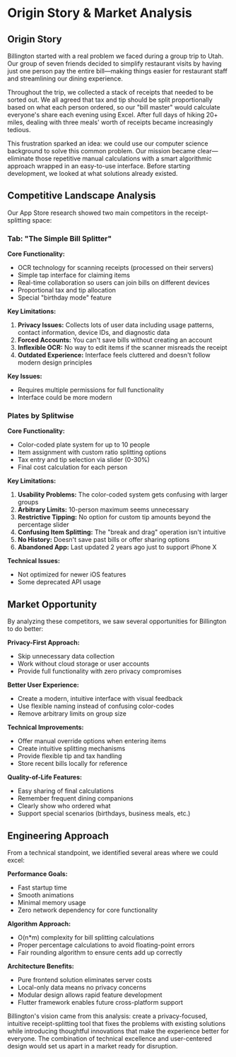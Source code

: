 # Origin Story & Market Analysis

## Origin Story

Billington started with a real problem we faced during a group trip to Utah. Our group of seven friends decided to simplify restaurant visits by having just one person pay the entire bill—making things easier for restaurant staff and streamlining our dining experience.

Throughout the trip, we collected a stack of receipts that needed to be sorted out. We all agreed that tax and tip should be split proportionally based on what each person ordered, so our "bill master" would calculate everyone's share each evening using Excel. After full days of hiking 20+ miles, dealing with three meals' worth of receipts became increasingly tedious.

This frustration sparked an idea: we could use our computer science background to solve this common problem. Our mission became clear—eliminate those repetitive manual calculations with a smart algorithmic approach wrapped in an easy-to-use interface. Before starting development, we looked at what solutions already existed.

## Competitive Landscape Analysis

Our App Store research showed two main competitors in the receipt-splitting space:

### Tab: "The Simple Bill Splitter"

**Core Functionality:**
- OCR technology for scanning receipts (processed on their servers)
- Simple tap interface for claiming items
- Real-time collaboration so users can join bills on different devices
- Proportional tax and tip allocation
- Special "birthday mode" feature

**Key Limitations:**
1. **Privacy Issues:** Collects lots of user data including usage patterns, contact information, device IDs, and diagnostic data
2. **Forced Accounts:** You can't save bills without creating an account
3. **Inflexible OCR:** No way to edit items if the scanner misreads the receipt
4. **Outdated Experience:** Interface feels cluttered and doesn't follow modern design principles

**Key Issues:**
- Requires multiple permissions for full functionality
- Interface could be more modern

### Plates by Splitwise

**Core Functionality:**
- Color-coded plate system for up to 10 people
- Item assignment with custom ratio splitting options
- Tax entry and tip selection via slider (0-30%)
- Final cost calculation for each person

**Key Limitations:**
1. **Usability Problems:** The color-coded system gets confusing with larger groups
2. **Arbitrary Limits:** 10-person maximum seems unnecessary
3. **Restrictive Tipping:** No option for custom tip amounts beyond the percentage slider
4. **Confusing Item Splitting:** The "break and drag" operation isn't intuitive
5. **No History:** Doesn't save past bills or offer sharing options
6. **Abandoned App:** Last updated 2 years ago just to support iPhone X

**Technical Issues:**
- Not optimized for newer iOS features
- Some deprecated API usage

## Market Opportunity

By analyzing these competitors, we saw several opportunities for Billington to do better:

**Privacy-First Approach:**
- Skip unnecessary data collection
- Work without cloud storage or user accounts
- Provide full functionality with zero privacy compromises

**Better User Experience:**
- Create a modern, intuitive interface with visual feedback
- Use flexible naming instead of confusing color-codes
- Remove arbitrary limits on group size

**Technical Improvements:**
- Offer manual override options when entering items
- Create intuitive splitting mechanisms
- Provide flexible tip and tax handling
- Store recent bills locally for reference

**Quality-of-Life Features:**
- Easy sharing of final calculations
- Remember frequent dining companions
- Clearly show who ordered what
- Support special scenarios (birthdays, business meals, etc.)

## Engineering Approach

From a technical standpoint, we identified several areas where we could excel:

**Performance Goals:**
- Fast startup time
- Smooth animations
- Minimal memory usage
- Zero network dependency for core functionality

**Algorithm Approach:**
- O(n*m) complexity for bill splitting calculations
- Proper percentage calculations to avoid floating-point errors
- Fair rounding algorithm to ensure cents add up correctly

**Architecture Benefits:**
- Pure frontend solution eliminates server costs
- Local-only data means no privacy concerns
- Modular design allows rapid feature development
- Flutter framework enables future cross-platform support

Billington's vision came from this analysis: create a privacy-focused, intuitive receipt-splitting tool that fixes the problems with existing solutions while introducing thoughtful innovations that make the experience better for everyone. The combination of technical excellence and user-centered design would set us apart in a market ready for disruption.